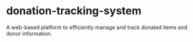 # donation-tracking-system
A web-based platform  to efficiently manage and track donated items and donor information.
